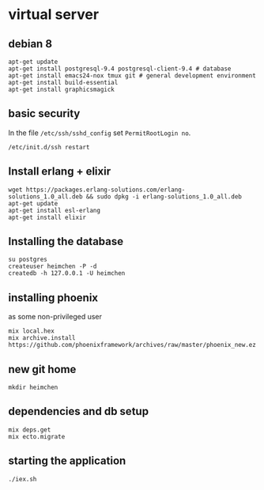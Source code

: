 # virtual server

## debian 8

```
apt-get update
apt-get install postgresql-9.4 postgresql-client-9.4 # database
apt-get install emacs24-nox tmux git # general development environment
apt-get install build-essential
apt-get install graphicsmagick
```

## basic security

In the file `/etc/ssh/sshd_config` set `PermitRootLogin no`.

```
/etc/init.d/ssh restart
```

## Install erlang + elixir 

```
wget https://packages.erlang-solutions.com/erlang-solutions_1.0_all.deb && sudo dpkg -i erlang-solutions_1.0_all.deb
apt-get update
apt-get install esl-erlang
apt-get install elixir
```


## Installing the database

```
su postgres
createuser heimchen -P -d
createdb -h 127.0.0.1 -U heimchen
```

## installing phoenix

as some non-privileged user

```
mix local.hex
mix archive.install https://github.com/phoenixframework/archives/raw/master/phoenix_new.ez
```


## new git home

```
mkdir heimchen
```


## dependencies and db setup

```
mix deps.get
mix ecto.migrate
```


## starting the application


```
./iex.sh
```
